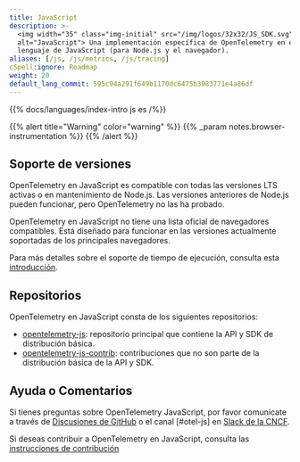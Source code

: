 ```yaml
---
title: JavaScript
description: >-
  <img width="35" class="img-initial" src="/img/logos/32x32/JS_SDK.svg"
  alt="JavaScript"> Una implementación específica de OpenTelemetry en el
  lenguaje de JavaScript (para Node.js y el navegador).
aliases: [/js, /js/metrics, /js/tracing]
cSpell:ignore: Roadmap
weight: 20
default_lang_commit: 595c94a291f649b1170dc6475b3983771e4a86df
---
```


{{% docs/languages/index-intro js es /%}}

{{% alert title="Warning" color="warning" %}}
{{% _param notes.browser-instrumentation %}} {{% /alert %}}

## Soporte de versiones

OpenTelemetry en JavaScript es compatible con todas las versiones LTS activas o
en mantenimiento de Node.js. Las versiones anteriores de Node.js pueden
funcionar, pero OpenTelemetry no las ha probado.

OpenTelemetry en JavaScript no tiene una lista oficial de navegadores
compatibles. Está diseñado para funcionar en las versiones actualmente
soportadas de los principales navegadores.

Para más detalles sobre el soporte de tiempo de ejecución, consulta esta
[introducción](https://github.com/open-telemetry/opentelemetry-js#supported-runtimes).

## Repositorios

OpenTelemetry en JavaScript consta de los siguientes repositorios:

- [opentelemetry-js](https://github.com/open-telemetry/opentelemetry-js):
  repositorio principal que contiene la API y SDK de distribución básica.
- [opentelemetry-js-contrib](https://github.com/open-telemetry/opentelemetry-js-contrib):
  contribuciones que no son parte de la distribución básica de la API y SDK.

## Ayuda o Comentarios

Si tienes preguntas sobre OpenTelemetry JavaScript, por favor comunícate a
través de
[Discusiones de GitHub](https://github.com/open-telemetry/opentelemetry-js/discussions)
o el canal [#otel-js] en [Slack de la CNCF](https://slack.cncf.io/).

Si deseas contribuir a OpenTelemetry en JavaScript, consulta las
[instrucciones de contribución](https://github.com/open-telemetry/opentelemetry-js/blob/main/CONTRIBUTING.md)
